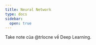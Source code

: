 ```yaml
---
title: Neural Network
type: docs
sidebar:
  open: true
---
```


Take note của @trlocne về Deep Learning.
